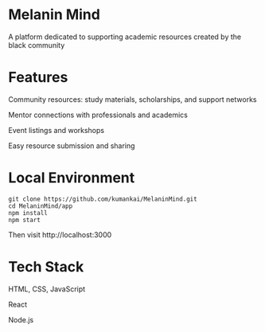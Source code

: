 # Melanin Mind

A platform dedicated to supporting academic resources created by the black community

# Features

Community resources: study materials, scholarships, and support networks

Mentor connections with professionals and academics

Event listings and workshops

Easy resource submission and sharing

# Local Environment
```
git clone https://github.com/kumankai/MelaninMind.git
cd MelaninMind/app
npm install
npm start
```

Then visit http://localhost:3000

# Tech Stack

HTML, CSS, JavaScript

React

Node.js
